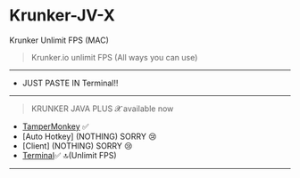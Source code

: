 # Krunker-JV-X
Krunker Unlimit FPS (MAC)
>Krunker.io unlimit FPS (All ways you can use)
__________________________________
- JUST PASTE IN Terminal!!
__________________________________
>KRUNKER JAVA PLUS 𝓧 available now 
- [TamperMonkey](https://github.com/Krunker-Java-plus-X/Krunker-JV-Hack) ✅
- [Auto Hotkey] (NOTHING) SORRY 😢
- [Client] (NOTHING) SORRY 😢
- [Terminal](https://github.com/Krunker-Java-plus-X/Krunker-JV-X)✅
   🔝(Unlimit FPS)
__________________________________
